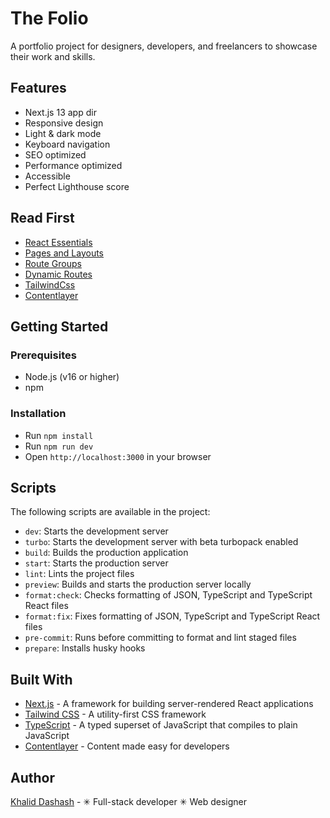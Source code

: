 # The Folio

A portfolio project for designers, developers, and freelancers to showcase their work and skills.

## Features

- Next.js 13 app dir
- Responsive design
- Light & dark mode
- Keyboard navigation
- SEO optimized
- Performance optimized
- Accessible
- Perfect Lighthouse score

## Read First

- [React Essentials](https://nextjs.org/docs/getting-started/react-essentials)
- [Pages and Layouts](https://nextjs.org/docs/app/building-your-application/routing/pages-and-layouts)
- [Route Groups](https://nextjs.org/docs/app/building-your-application/routing/route-groups)
- [Dynamic Routes](https://nextjs.org/docs/app/building-your-application/routing/dynamic-routes)
- [TailwindCss](https://nextjs.org/docs/app/building-your-application/styling/tailwind-css)
- [Contentlayer](https://www.contentlayer.dev/docs/getting-started)

## Getting Started

### Prerequisites

- Node.js (v16 or higher)
- npm

### Installation

- Run `npm install`
- Run `npm run dev`
- Open `http://localhost:3000` in your browser

## Scripts

The following scripts are available in the project:

- `dev`: Starts the development server
- `turbo`: Starts the development server with beta turbopack enabled
- `build`: Builds the production application
- `start`: Starts the production server
- `lint`: Lints the project files
- `preview`: Builds and starts the production server locally
- `format:check`: Checks formatting of JSON, TypeScript and TypeScript React files
- `format:fix`: Fixes formatting of JSON, TypeScript and TypeScript React files
- `pre-commit`: Runs before committing to format and lint staged files
- `prepare`: Installs husky hooks

## Built With

- [Next.js](https://nextjs.org/) - A framework for building server-rendered React applications
- [Tailwind CSS](https://tailwindcss.com/) - A utility-first CSS framework
- [TypeScript](https://www.typescriptlang.org/) - A typed superset of JavaScript that compiles to plain JavaScript
- [Contentlayer](https://www.contentlayer.dev/) - Content made easy for developers

## Author

[Khalid Dashash](https://twitter.com/KhalidFDashash) - ✳︎ Full-stack developer ✳︎ Web designer
